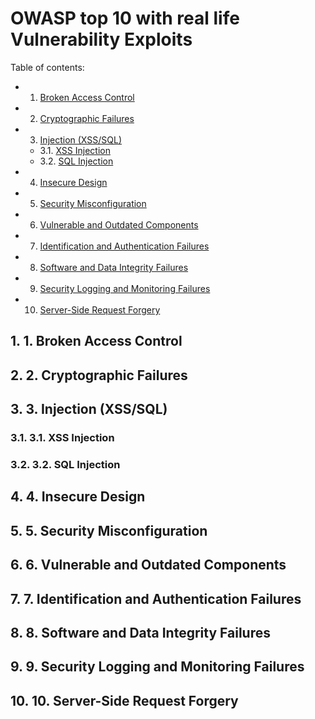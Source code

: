 # OWASP top 10 with real life Vulnerability Exploits

Table of contents:

* 1. [Broken Access Control](#BrokenAccessControl)
* 2. [Cryptographic Failures](#CryptographicFailures)
* 3. [Injection (XSS/SQL)](#InjectionXSSSQL)
	* 3.1. [XSS Injection](#XSSInjection)
	* 3.2. [SQL Injection](#SQLInjection)
* 4. [Insecure Design](#InsecureDesign)
* 5. [Security Misconfiguration](#SecurityMisconfiguration)
* 6. [Vulnerable and Outdated Components](#VulnerableandOutdatedComponents)
* 7. [Identification and Authentication Failures](#IdentificationandAuthenticationFailures)
* 8. [Software and Data Integrity Failures](#SoftwareandDataIntegrityFailures)
* 9. [Security Logging and Monitoring Failures](#SecurityLoggingandMonitoringFailures)
* 10. [Server-Side Request Forgery](#Server-SideRequestForgery)


##  1. <a name='BrokenAccessControl'></a>1. Broken Access Control

##  2. <a name='CryptographicFailures'></a>2. Cryptographic Failures 

##  3. <a name='InjectionXSSSQL'></a>3. Injection (XSS/SQL)

###  3.1. <a name='XSSInjection'></a>3.1. XSS Injection
###  3.2. <a name='SQLInjection'></a>3.2. SQL Injection

##  4. <a name='InsecureDesign'></a>4. Insecure Design

##  5. <a name='SecurityMisconfiguration'></a>5. Security Misconfiguration

##  6. <a name='VulnerableandOutdatedComponents'></a>6. Vulnerable and Outdated Components

##  7. <a name='IdentificationandAuthenticationFailures'></a>7. Identification and Authentication Failures

##  8. <a name='SoftwareandDataIntegrityFailures'></a>8. Software and Data Integrity Failures

##  9. <a name='SecurityLoggingandMonitoringFailures'></a>9. Security Logging and Monitoring Failures

##  10. <a name='Server-SideRequestForgery'></a>10. Server-Side Request Forgery


